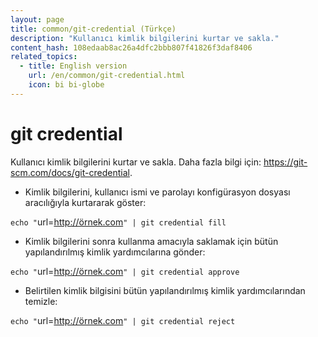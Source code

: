 ```yaml
---
layout: page
title: common/git-credential (Türkçe)
description: "Kullanıcı kimlik bilgilerini kurtar ve sakla."
content_hash: 108edaab8ac26a4dfc2bbb807f41826f3daf8406
related_topics:
  - title: English version
    url: /en/common/git-credential.html
    icon: bi bi-globe
---
```

# git credential

Kullanıcı kimlik bilgilerini kurtar ve sakla.
Daha fazla bilgi için: <https://git-scm.com/docs/git-credential>.

- Kimlik bilgilerini, kullanıcı ismi ve parolayı konfigürasyon dosyası aracılığıyla kurtararak göster:

`echo "`<span class="tldr-var badge badge-pill bg-dark-lm bg-white-dm text-white-lm text-dark-dm font-weight-bold">url=http://örnek.com</span>`" | git credential fill`

- Kimlik bilgilerini sonra kullanma amacıyla saklamak için bütün yapılandırılmış kimlik yardımcılarına gönder:

`echo "`<span class="tldr-var badge badge-pill bg-dark-lm bg-white-dm text-white-lm text-dark-dm font-weight-bold">url=http://örnek.com</span>`" | git credential approve`

- Belirtilen kimlik bilgisini bütün yapılandırılmış kimlik yardımcılarından temizle:

`echo "`<span class="tldr-var badge badge-pill bg-dark-lm bg-white-dm text-white-lm text-dark-dm font-weight-bold">url=http://örnek.com</span>`" | git credential reject`
